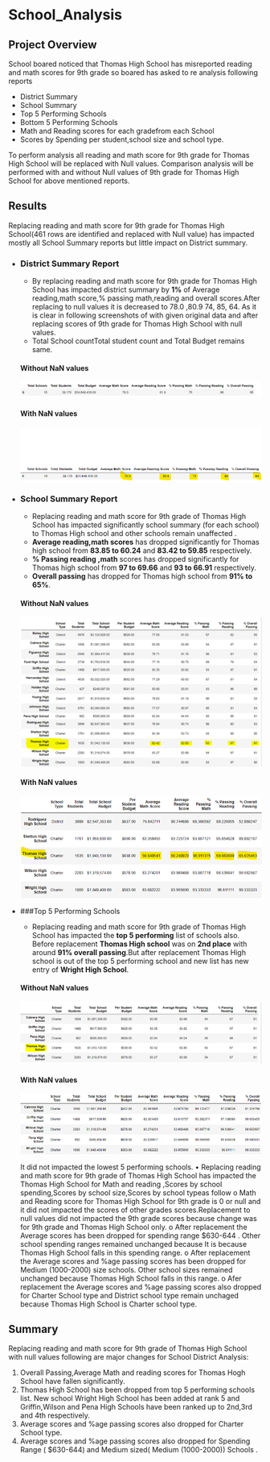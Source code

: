 # School_Analysis
## Project Overview
School boared noticed that Thomas High School has misreported reading and math scores for 9th grade so boared has asked to re analysis following reports 
- District Summary
- School Summary
- Top 5 Performing Schools
- Bottom 5 Performing Schools
- Math and Reading scores for each  gradefrom each School
- Scores by Spending per student,school size and school type.

To perform analysis all reading and math score for 9th grade for Thomas High School will be replaced with Null values.
Comparison analysis will be performed with and without Null values of 9th grade for Thomas High School for above mentioned reports.

## Results
Replacing reading and math score for 9th grade for Thomas High School(461 rows are identified and replaced with Null value) has impacted mostly all School Summary reports but little impact on District summary.
- ### District Summary Report
  - By replacing reading and math score for 9th grade for Thomas High School has impacted district summary by **1%** of Average reading,math score,% passing math,reading and overall scores.After replacing to null values it is decreased to 78.0 ,80.9 74, 85, 64. As it is clear in following screenshots of with given original data and after replacing scores of 9th grade for Thomas High School with null values.
  - Total School countTotal student count and Total Budget remains same.
  #### Without NaN values
  ![districtrep](https://github.com/ajinderbains/School_Analysis/blob/master/Screenshots/school_district_nonNaN.PNG)
  #### With NaN values
  ![distrepnan](https://github.com/ajinderbains/School_Analysis/blob/master/Screenshots/DistrictSummary_Nan.png)
- ### School Summary Report
  - Replacing reading and math score for 9th grade of Thomas High School has impacted significantly school summary (for each school) to Thomas High school and other schools remain unaffected .
  - **Average reading,math scores** has dropped significantly for Thomas high school from **83.85 to 60.24** and **83.42 to 59.85** respectively. 
  - **% Passing reading ,math** scores has dropped significantly for Thomas high school from **97 to 69.66** and **93 to 66.91** respectively. 
  - **Overall passing** has dropped for Thomas high school from **91% to 65%**.
  #### Without NaN values
  ![schoolrep](https://github.com/ajinderbains/School_Analysis/blob/master/Screenshots/School_summary_nonNaN.PNG)
  #### With NaN values
  ![schrepnan](https://github.com/ajinderbains/School_Analysis/blob/master/Screenshots/SchoolSummary_Nan.png)
- ###Top 5 Performing Schools

  - Replacing reading and math score for 9th grade of Thomas High School has impacted the **top 5 performing** list of schools also. Before replacement **Thomas High school** was on **2nd place** with around **91% overall passing**.But after replacement Thomas High school is out of the top 5 performing school and new list has new entry of **Wright High School**.
  #### Without NaN values
  ![top5rep](https://github.com/ajinderbains/School_Analysis/blob/master/Screenshots/top5_nonNaN.PNG)
  #### With NaN values
  ![top5repnan](https://github.com/ajinderbains/School_Analysis/blob/master/Screenshots/top5_Nan.png)
  
  
  
  It did not impacted the lowest 5 performing schools.
•	Replacing reading and math score for 9th grade of Thomas High School has impacted the Thomas High School for Math and reading ,Scores by school spending,Scores by school size,Scores by school typeas follow
o	Math and Reading score for Thomas High School for 9th grade is 0 or null and it did not impacted the scores of other grades scores.Replacement to null values did not impacted the 9th grade scores because change was for 9th grade and Thomas High School only.
o	After replacement the Average scores has been dropped for spending range $630-644 . Other school spending ranges remained unchanged because It is because Thomas High School falls in this spending range.
o	After replacement the Average scores and %age passing scores has been dropped for Medium (1000-2000) size schools. Other school sizes remained unchanged because Thomas High School falls in this range.
o	Afer replacement the Average scores and %age passing scores also dropped for Charter School type and District school type remain unchaged because Thomas High School is Charter school type.
## Summary
Replacing reading and math score for 9th grade of Thomas High School with null values following are major changes for School District Analysis:
1.	Overall Passing,Average Math and reading scores for Thomas Hogh School have fallen significantly.
2.	Thomas High School has been dropped from top 5 performing schools list. New school Wright High School has been added at rank 5 and Griffin,Wilson and Pena High Schools have been ranked up to 2nd,3rd and 4th respectively.
3.	Average scores and %age passing scores also dropped for Charter School type.
4.	Average scores and %age passing scores also dropped for Spending Range ( $630-644) and Medium sized( Medium (1000-2000)) Schools .


